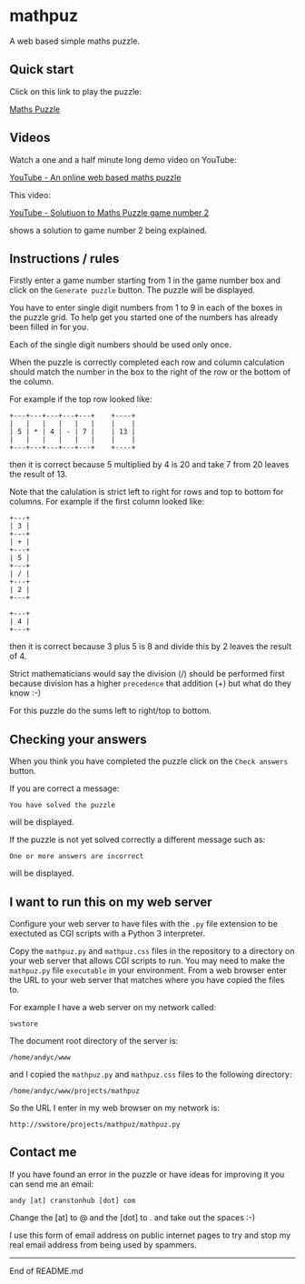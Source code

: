 # mathpuz

A web based simple maths puzzle.

## Quick start

Click on this link to play the puzzle:

[Maths Puzzle](http://cranstonhub.com/cgi-bin/mathpuz.py)

## Videos

Watch a one and a half minute long demo video on YouTube:

[YouTube - An online web based maths puzzle](https://www.youtube.com/watch?v=gzevjkJorM8)

This video:

[YouTube - Solutiuon to Maths Puzzle game number 2](https://youtu.be/XewGfRu9j-s)

shows a solution to game number 2 being explained.

## Instructions / rules

Firstly enter a game number starting from 1 in the game number box and
click on the `Generate puzzle` button. The puzzle will be displayed.

You have to enter single digit numbers from 1 to 9 in each of the boxes in
the puzzle grid. To help get you started one of the numbers has already
been filled in for you.

Each of the single digit numbers should be used only once.

When the puzzle is correctly completed each row and column calculation
should match the number in the box to the right of the row or the bottom
of the column.

For example if the top row looked like:

```
+---+---+---+---+---+    +----+
|   |   |   |   |   |    |    |
| 5 | * | 4 | - | 7 |    | 13 |
|   |   |   |   |   |    |    |
+---+---+---+---+---+    +----+
```

then it is correct because 5 multiplied by 4 is 20 and take 7 from 20
leaves the result of 13.

Note that the calulation is strict left to right for rows and top to bottom
for columns.  For example if the first column looked like:

```
+---+
| 3 |
+---+
| + |
+---+
| 5 |
+---+
| / |
+---+
| 2 |
+---+

+---+
| 4 |
+---+
```

then it is correct because 3 plus 5 is 8 and divide this by 2 leaves the
result of 4.

Strict mathematicians would say the division (/) should be
performed first because division has a higher `precedence` that addition (+)
but what do they know :-)

For this puzzle do the sums left to right/top to bottom.

## Checking your answers

When you think you have completed the puzzle click on the `Check answers`
button.

If you are correct a message:

```
You have solved the puzzle
```

will be displayed.

If the puzzle is not yet solved correctly a different message such as:

```
One or more answers are incorrect
```

will be displayed.

## I want to run this on my web server

Configure your web server to have files with the `.py` file extension
to be exectuted as CGI scripts with a Python 3 interpreter.

Copy the `mathpuz.py` and `mathpuz.css` files in the repository to a
directory on your web server that allows CGI scripts to run. You may need
to make the `mathpuz.py` file `executable` in your environment. From
a web browser enter the URL to your web server that matches where you
have copied the files to.

For example I have a web server on my network called:

```
swstore
```

The document root directory of the server is:

```
/home/andyc/www
```

and I copied the `mathpuz.py` and `mathpuz.css` files to the following
directory:

```
/home/andyc/www/projects/mathpuz
```

So the URL I enter in my web browser on my network is:

```
http://swstore/projects/mathpuz/mathpuz.py
```

## Contact me

If you have found an error in the puzzle or have ideas for improving it
you can send me an email:

```
andy [at] cranstonhub [dot] com
```

Change the [at] to @ and the [dot] to . and take out the spaces :-)

I use this form of email address on public internet pages to try and stop my
real email address from being used by spammers.

-------------------------------------------------------

End of README.md


